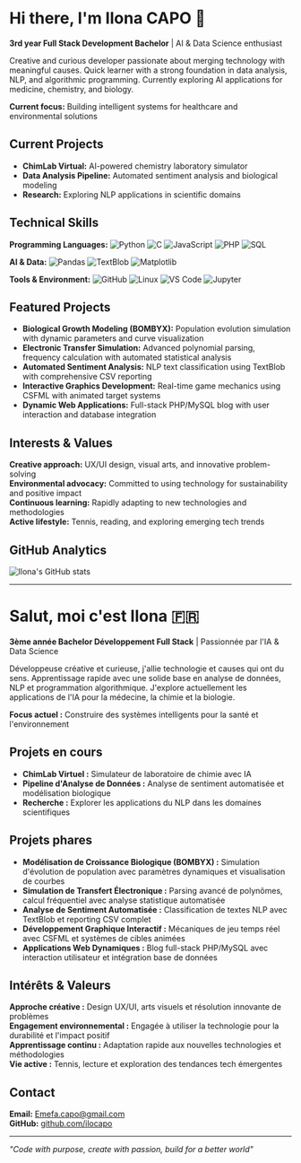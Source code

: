 # Hi there, I'm Ilona CAPO 👋

**3rd year Full Stack Development Bachelor** | AI & Data Science enthusiast  

Creative and curious developer passionate about merging technology with meaningful causes. Quick learner with a strong foundation in data analysis, NLP, and algorithmic programming. Currently exploring AI applications for medicine, chemistry, and biology.

**Current focus:** Building intelligent systems for healthcare and environmental solutions

## Current Projects
- **ChimLab Virtual:** AI-powered chemistry laboratory simulator
- **Data Analysis Pipeline:** Automated sentiment analysis and biological modeling
- **Research:** Exploring NLP applications in scientific domains

## Technical Skills

**Programming Languages:**
![Python](https://img.shields.io/badge/-Python-3776AB?style=flat&logo=python&logoColor=white)
![C](https://img.shields.io/badge/-C-A8B9CC?style=flat&logo=c&logoColor=white)
![JavaScript](https://img.shields.io/badge/-JavaScript-F7DF1E?style=flat&logo=javascript&logoColor=black)
![PHP](https://img.shields.io/badge/-PHP-777BB4?style=flat&logo=php&logoColor=white)
![SQL](https://img.shields.io/badge/-SQL-4479A1?style=flat&logo=mysql&logoColor=white)

**AI & Data:**
![Pandas](https://img.shields.io/badge/-Pandas-150458?style=flat&logo=pandas&logoColor=white)
![TextBlob](https://img.shields.io/badge/-TextBlob-FF6B6B?style=flat&logoColor=white)
![Matplotlib](https://img.shields.io/badge/-Matplotlib-11557C?style=flat&logoColor=white)

**Tools & Environment:**
![GitHub](https://img.shields.io/badge/-GitHub-181717?style=flat&logo=github&logoColor=white)
![Linux](https://img.shields.io/badge/-Linux-FCC624?style=flat&logo=linux&logoColor=black)
![VS Code](https://img.shields.io/badge/-VS%20Code-007ACC?style=flat&logo=visual-studio-code&logoColor=white)
![Jupyter](https://img.shields.io/badge/-Jupyter-F37626?style=flat&logo=jupyter&logoColor=white)

## Featured Projects
- **Biological Growth Modeling (BOMBYX):** Population evolution simulation with dynamic parameters and curve visualization
- **Electronic Transfer Simulation:** Advanced polynomial parsing, frequency calculation with automated statistical analysis
- **Automated Sentiment Analysis:** NLP text classification using TextBlob with comprehensive CSV reporting
- **Interactive Graphics Development:** Real-time game mechanics using CSFML with animated target systems
- **Dynamic Web Applications:** Full-stack PHP/MySQL blog with user interaction and database integration

## Interests & Values
**Creative approach:** UX/UI design, visual arts, and innovative problem-solving  
**Environmental advocacy:** Committed to using technology for sustainability and positive impact  
**Continuous learning:** Rapidly adapting to new technologies and methodologies  
**Active lifestyle:** Tennis, reading, and exploring emerging tech trends  

## GitHub Analytics
![Ilona's GitHub stats](https://github-readme-stats.vercel.app/api?username=ilocapo&show_icons=true&theme=github_dark&hide_border=true)

---

# Salut, moi c'est Ilona 🇫🇷

**3ème année Bachelor Développement Full Stack** | Passionnée par l'IA & Data Science

Développeuse créative et curieuse, j'allie technologie et causes qui ont du sens. Apprentissage rapide avec une solide base en analyse de données, NLP et programmation algorithmique. J'explore actuellement les applications de l'IA pour la médecine, la chimie et la biologie.

**Focus actuel :** Construire des systèmes intelligents pour la santé et l'environnement

## Projets en cours
- **ChimLab Virtuel :** Simulateur de laboratoire de chimie avec IA
- **Pipeline d'Analyse de Données :** Analyse de sentiment automatisée et modélisation biologique
- **Recherche :** Explorer les applications du NLP dans les domaines scientifiques

## Projets phares
- **Modélisation de Croissance Biologique (BOMBYX) :** Simulation d'évolution de population avec paramètres dynamiques et visualisation de courbes
- **Simulation de Transfert Électronique :** Parsing avancé de polynômes, calcul fréquentiel avec analyse statistique automatisée
- **Analyse de Sentiment Automatisée :** Classification de textes NLP avec TextBlob et reporting CSV complet
- **Développement Graphique Interactif :** Mécaniques de jeu temps réel avec CSFML et systèmes de cibles animées
- **Applications Web Dynamiques :** Blog full-stack PHP/MySQL avec interaction utilisateur et intégration base de données

## Intérêts & Valeurs
**Approche créative :** Design UX/UI, arts visuels et résolution innovante de problèmes  
**Engagement environnemental :** Engagée à utiliser la technologie pour la durabilité et l'impact positif  
**Apprentissage continu :** Adaptation rapide aux nouvelles technologies et méthodologies  
**Vie active :** Tennis, lecture et exploration des tendances tech émergentes

## Contact
**Email:** Emefa.capo@gmail.com  
**GitHub:** [github.com/ilocapo](https://github.com/ilocapo)

---

*"Code with purpose, create with passion, build for a better world"*

